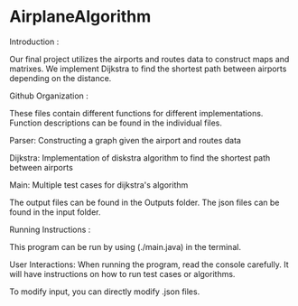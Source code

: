﻿# AirplaneAlgorithm
Introduction : ​

Our final project utilizes the airports and routes data to construct maps and matrixes. We implement Dijkstra to find the shortest path between airports depending on the distance. ​

Github Organization : ​

These files contain different functions for different implementations. Function descriptions can be found in the individual files.​

Parser: Constructing a graph given the airport and routes data ​

Dijkstra: Implementation of diskstra algorithm to find the shortest path between airports ​

Main: Multiple test cases for dijkstra's algorithm​

The output files can be found in the Outputs folder. The json files can be found in the input folder. ​

Running Instructions : ​

This program can be run by using (./main.java) in the terminal.​

User Interactions: When running the program, read the console carefully. It will have instructions on how to run test cases or algorithms.​

To modify input, you can directly modify .json files.​


​
